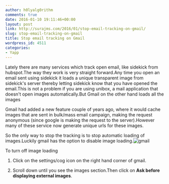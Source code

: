 ```yaml
---
author: h0lyalg0rithm
comments: true
date: 2016-01-10 19:11:46+00:00
layout: post
link: http://surajms.com/2016/01/stop-email-tracking-on-gmail/
slug: stop-email-tracking-on-gmail
title: Stop email tracking on Gmail
wordpress_id: 4511
categories:
- Yapp
---
```


Lately there are many services which track open email, like sidekick from hubspot.The way they work is very straight forward.Any time you open an email sent using sidekick it loads a unique transparent image from sidekick's server thereby letting sidekick know that you have opened the email.This is not a problem if you are using unibox, a mail application that doesn't open images automatically.But Gmail on the other hand loads all the images

Gmail had added a new feature couple of years ago, where it would cache images that are sent in bulk/mass email campaign, making the request anonymous (since google is making the request to the server).However many of these service now generate unique urls for these images.

So the only way to stop the tracking is to stop automatic loading of images.Luckily gmail has the option to disable image loading.![gmail](http://surajms.com/wp-contents/uploads/2016/01/gmail-1024x683.png)

To turn off image loading



	
  1. Click on the settings/cog icon on the right hand corner of gmail.

	
  2. Scroll down until you see the images section.Then click on **Ask before displaying external images**.


